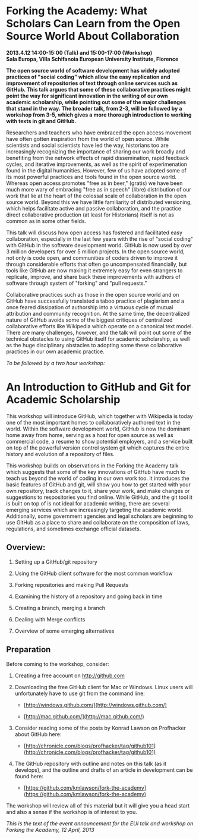 # Forking the Academy: What Scholars Can Learn from the Open Source World About Collaboration

**2013.4.12 14:00-15:00 (Talk) and 15:00-17:00 (Workshop)**   
**Sala Europa, Villa Schifanoia European University Institute, Florence**

**The open source world of software development has widely adopted practices of "social coding" which allow the easy replication and improvement of repositories of text through online services such as GitHub. This talk argues that some of these collaborative practices might point the way for significant innovation in the writing of our own academic scholarship, while pointing out some of the major challenges that stand in the way. The broader talk, from 2-3, will be followed by a workshop from 3-5, which gives a more thorough introduction to working with texts in git and GitHub.**

Researchers and teachers who have embraced the open access movement have often gotten inspiration from the world of open source. While scientists and social scientists have led the way, historians too are increasingly recognizing the importance of sharing our work broadly and benefiting from the network effects of rapid dissemination, rapid feedback cycles, and iterative improvements, as well as the spirit of experimenation found in the digital humanities. However, few of us have adopted some of its most powerful practices and tools found in the open source world. Whereas open access promotes "free as in beer," (gratis) we have been much more wary of embracing "free as in speech" (libre) distribution of our work that lie at the heart of the colossal scale of collaboration in the open source world. Beyond this we have little familiarity of distributed versioning, which helps facilitate active and passive collaboration, and the practice direct collaborative production (at least for Historians) itself is not as common as in some other fields. 

This talk will discuss how open access has fostered and facilitated easy collaboration, especially in the last few years with the rise of "social coding" with GitHub in the software development world. GitHub is now used by over 3 million developers for over 5 million projects. In the open source world, not only is code open, and communities of coders driven to improve it through considerable efforts that often go uncompensated financially, but tools like GitHub are now making it extremely easy for even strangers to replicate, improve, and share back these improvements with authors of software through system of "forking" and "pull requests." 

Collaborative practices such as those in the open source world and on GitHub have successfully translated a taboo practice of plagiarism and a once feared dissipation of authorship into a virtuous cycle of mutual attribution and community recognition. At the same time, the decentralized nature of GitHub avoids some of the biggest critiques of centralized collaborative efforts like Wikipedia which operate on a canonical text model. There are many challenges, however, and the talk will point out some of the technical obstacles to using GitHub itself for academic scholarship, as well as the huge disciplinary obstacles to adopting some these collaborative practices in our own academic practice.

*To be followed by a two hour workshop:*

# An Introduction to GitHub and Git for Academic Scholarship

This workshop will introduce GitHub, which together with Wikipedia is today one of the most important homes to collaboratively authored text in the world. Within the software development world, GitHub is now the dominant home away from home, serving as a host for open source as well as commercial code, a resume to show potential employers, and a service built on top of the powerful version control system git which captures the entire history and evolution of a repository of files.

This workshop builds on observations in the Forking the Academy talk which suggests that some of the key innovations of GitHub have much to teach us beyond the world of coding in our own work too. It introduces the basic features of GitHub and git, will show you how to get started with your own repository, track changes to it, share your work, and make changes or suggestions to respositories you find online. While GitHub, and the git tool it is built on top of is not ideal for academic writing, there are several emerging services which are increasingly targeting the academic world. Additionally, some government agencies and legal scholars are beginning to use GitHub as a place to share and collaborate on the composition of laws, regulations, and sometimes exchange official datasets.

## Overview:

1. Setting up a GitHub/git repository

2. Using the GitHub client software for the most common workflow

3. Forking repositories and making Pull Requests

4. Examining the history of a repository and going back in time

5. Creating a branch, merging a branch

6. Dealing with Merge conflicts

7. Overview of some emerging alternatives

## Preparation

Before coming to the workshop, consider:

1. Creating a free account on http://github.com

2. Downloading the free GitHub client for Mac or Windows. Linux users will unfortunately have to use git from the command line:

    * [http://windows.github.com/](http://windows.github.com/)

    * [http://mac.github.com/](http://mac.github.com/)

3. Consider reading some of the posts by Konrad Lawson on Profhacker about GitHub here:

    * [http://chronicle.com/blogs/profhacker/tag/github101](http://chronicle.com/blogs/profhacker/tag/github101)

4. The GitHub repository with outline and notes on this talk (as it develops), and the outline and drafts of an article in development can be found here:

    * [https://github.com/kmlawson/fork-the-academy](https://github.com/kmlawson/fork-the-academy)


The workshop will review all of this material but it will give you a head start and also a sense if the workshop is of interest to you.

*This is the text of the event announcement for the EUI talk and workshop on Forking the Academy, 12 April, 2013*

